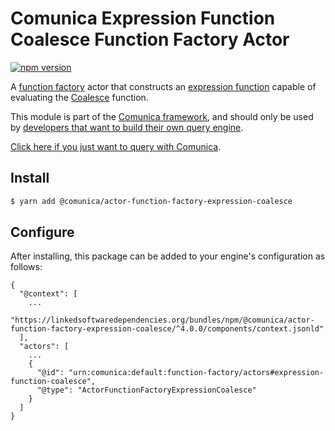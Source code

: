 # Comunica Expression Function Coalesce Function Factory Actor

[![npm version](https://badge.fury.io/js/%40comunica%2Factor-function-factory-expression-function-coalesce.svg)](https://www.npmjs.com/package/@comunica/actor-function-factory-expression-coalesce)

A [function factory](https://github.com/comunica/comunica/tree/master/packages/bus-function-factory) actor
that constructs an [expression function](https://github.com/comunica/comunica/tree/master/packages/bus-function-factory/lib/ActorFunctionFactory.ts)
capable of evaluating the [Coalesce](https://www.w3.org/TR/sparql11-query/#func-coalesce) function.

This module is part of the [Comunica framework](https://github.com/comunica/comunica),
and should only be used by [developers that want to build their own query engine](https://comunica.dev/docs/modify/).

[Click here if you just want to query with Comunica](https://comunica.dev/docs/query/).

## Install

```bash
$ yarn add @comunica/actor-function-factory-expression-coalesce
```

## Configure

After installing, this package can be added to your engine's configuration as follows:
```text
{
  "@context": [
    ...
    "https://linkedsoftwaredependencies.org/bundles/npm/@comunica/actor-function-factory-expression-coalesce/^4.0.0/components/context.jsonld"
  ],
  "actors": [
    ...
    {
      "@id": "urn:comunica:default:function-factory/actors#expression-function-coalesce",
      "@type": "ActorFunctionFactoryExpressionCoalesce"
    }
  ]
}
```
